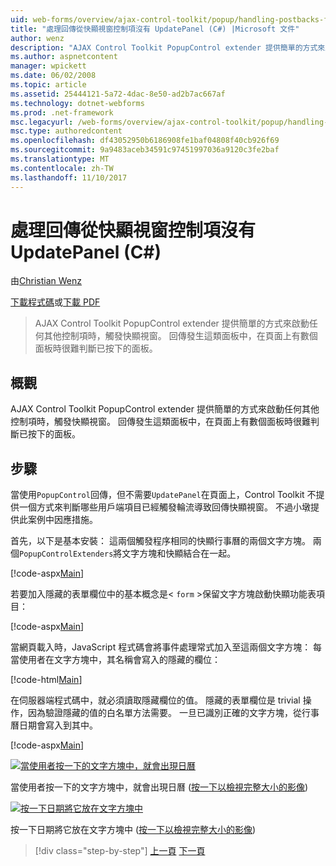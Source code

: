 ```yaml
---
uid: web-forms/overview/ajax-control-toolkit/popup/handling-postbacks-from-a-popup-control-without-an-updatepanel-cs
title: "處理回傳從快顯視窗控制項沒有 UpdatePanel (C#) |Microsoft 文件"
author: wenz
description: "AJAX Control Toolkit PopupControl extender 提供簡單的方式來啟動任何其他控制項時，觸發快顯視窗。 當回傳 su 中..."
ms.author: aspnetcontent
manager: wpickett
ms.date: 06/02/2008
ms.topic: article
ms.assetid: 25444121-5a72-4dac-8e50-ad2b7ac667af
ms.technology: dotnet-webforms
ms.prod: .net-framework
msc.legacyurl: /web-forms/overview/ajax-control-toolkit/popup/handling-postbacks-from-a-popup-control-without-an-updatepanel-cs
msc.type: authoredcontent
ms.openlocfilehash: df43052950b6186908fe1baf04808f40cb926f69
ms.sourcegitcommit: 9a9483aceb34591c97451997036a9120c3fe2baf
ms.translationtype: MT
ms.contentlocale: zh-TW
ms.lasthandoff: 11/10/2017
---
```

<a name="handling-postbacks-from-a-popup-control-without-an-updatepanel-c"></a>處理回傳從快顯視窗控制項沒有 UpdatePanel (C#)
====================
由[Christian Wenz](https://github.com/wenz)

[下載程式碼](http://download.microsoft.com/download/9/3/f/93f8daea-bebd-4821-833b-95205389c7d0/PopupControl3.cs.zip)或[下載 PDF](http://download.microsoft.com/download/2/d/c/2dc10e34-6983-41d4-9c08-f78f5387d32b/popupcontrol3CS.pdf)

> AJAX Control Toolkit PopupControl extender 提供簡單的方式來啟動任何其他控制項時，觸發快顯視窗。 回傳發生這類面板中，在頁面上有數個面板時很難判斷已按下的面板。


## <a name="overview"></a>概觀

AJAX Control Toolkit PopupControl extender 提供簡單的方式來啟動任何其他控制項時，觸發快顯視窗。 回傳發生這類面板中，在頁面上有數個面板時很難判斷已按下的面板。

## <a name="steps"></a>步驟

當使用`PopupControl`回傳，但不需要`UpdatePanel`在頁面上，Control Toolkit 不提供一個方式來判斷哪些用戶端項目已經觸發輪流導致回傳快顯視窗。 不過小墩提供此案例中因應措施。

首先，以下是基本安裝： 這兩個觸發程序相同的快顯行事曆的兩個文字方塊。 兩個`PopupControlExtenders`將文字方塊和快顯結合在一起。

[!code-aspx[Main](handling-postbacks-from-a-popup-control-without-an-updatepanel-cs/samples/sample1.aspx)]

若要加入隱藏的表單欄位中的基本概念是&lt; `form` &gt;保留文字方塊啟動快顯功能表項目：

[!code-aspx[Main](handling-postbacks-from-a-popup-control-without-an-updatepanel-cs/samples/sample2.aspx)]

當網頁載入時，JavaScript 程式碼會將事件處理常式加入至這兩個文字方塊： 每當使用者在文字方塊中，其名稱會寫入的隱藏的欄位：

[!code-html[Main](handling-postbacks-from-a-popup-control-without-an-updatepanel-cs/samples/sample3.html)]

在伺服器端程式碼中，就必須讀取隱藏欄位的值。 隱藏的表單欄位是 trivial 操作，因為驗證隱藏的值的白名單方法需要。 一旦已識別正確的文字方塊，從行事曆日期會寫入到其中。

[!code-aspx[Main](handling-postbacks-from-a-popup-control-without-an-updatepanel-cs/samples/sample4.aspx)]


[![當使用者按一下的文字方塊中，就會出現日曆](handling-postbacks-from-a-popup-control-without-an-updatepanel-cs/_static/image2.png)](handling-postbacks-from-a-popup-control-without-an-updatepanel-cs/_static/image1.png)

當使用者按一下的文字方塊中，就會出現日曆 ([按一下以檢視完整大小的影像](handling-postbacks-from-a-popup-control-without-an-updatepanel-cs/_static/image3.png))


[![按一下日期將它放在文字方塊中](handling-postbacks-from-a-popup-control-without-an-updatepanel-cs/_static/image5.png)](handling-postbacks-from-a-popup-control-without-an-updatepanel-cs/_static/image4.png)

按一下日期將它放在文字方塊中 ([按一下以檢視完整大小的影像](handling-postbacks-from-a-popup-control-without-an-updatepanel-cs/_static/image6.png))

>[!div class="step-by-step"]
[上一頁](handling-postbacks-from-a-popup-control-with-an-updatepanel-cs.md)
[下一頁](using-multiple-popup-controls-vb.md)
